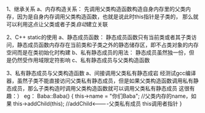 1、继承关系
    a、内存构造关系：
        先调用父类构造函数构造自身内存里的父类内存，因为是自身内存调用父类构造函数，也就是说此时this指针是子类的，
        那么就可以利用这点让父类或者子类*自动*建立关联

2、C++ static的使用
    a、静态成员函数：
        静态成员函数只有当前类或者其子类访问，静态成员函数内存存在当前类和子类之外的静态储存区，即不占类对象的内存空间而是在类初始化时构建
    b、私有静态成员的用法：
        静态成员虽然独一份，但是仍然受作用域限定符影响
    c、私有静态成员与父类构造函数
        

3、私有静态成员与父类构造函数
    a、间接调用父类私有静态成岩
        经测试gcc编译器，虽然子类不能直接访问父类私有静态成员，但是如果父类构造函数调用私有静态成员，那么子类构造时调用父类构造函数就可以调用父类私有静态成员
        这很有趣：）
        eg：
            Baba::Baba()
            {
                this->name = "你们Baba";    //父类内存的name，如果
                this->addChild(this);       //addChild<----父类私有成员 this调用者指针
            }

    